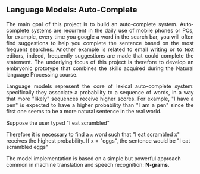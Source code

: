 Language Models: Auto-Complete
----------------

<p align="justify">
The main goal of this project is to build an auto-complete system. Auto-complete systems are recurrent in the daily use of mobile phones or PCs, for example, every time you google a word in the search bar, you will often find suggestions to help you complete the sentence based on the most frequent searches.
Another example is related to email writing or to text editors, indeed, frequently suggestions are made that could complete the statement.
The underlying focus of this project is therefore to develop an embryonic prototype that combines the skills acquired during the Natural language Processing course.
</p>

<p align="justify">
Language models represent the core of lexical auto-complete system: specifically they associate a probability to a sequence of words, in a way that more "likely" sequences receive higher scores. For example, 
"I have a pen" 
is expected to have a higher probability than 
"I am a pen"
since the first one seems to be a more natural sentence in the real world.

Suppose the user typed 
"I eat scrambled"

Therefore it is necessary to find a `x` word such that "I eat scrambled x" receives the highest probability. If x = "eggs", the sentence would be
"I eat scrambled eggs"

The model implementation is based on a simple but powerful approach common in machine translation and speech recognition: **N-grams**.
</p>


